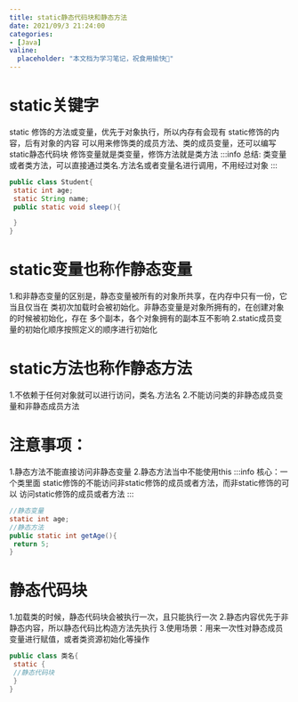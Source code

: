 ```yaml
---
title: static静态代码块和静态⽅法
date: 2021/09/3 21:24:00
categories:
- [Java]
valine:
  placeholder: "本文档为学习笔记，祝食用愉快💪"
---
```


# static关键字
static 修饰的⽅法或变量，优先于对象执⾏，所以内存有会现有 static修饰的内容，后有对象的内容
可以⽤来修饰类的成员⽅法、类的成员变量，还可以编写static静态代码块
修饰变量就是类变量，修饰⽅法就是类⽅法
:::info
总结: 类变量或者类⽅法，可以直接通过类名.⽅法名或者变量名进⾏调⽤，不⽤经过对象
:::
```java
public class Student{
 static int age;
 static String name;
 public static void sleep(){

 }
}
```
# static变量也称作静态变量
1.和⾮静态变量的区别是，静态变量被所有的对象所共享，在内存中只有⼀份，它当且仅当在
类初次加载时会被初始化。⾮静态变量是对象所拥有的，在创建对象的时候被初始化，存在
多个副本，各个对象拥有的副本互不影响
2.static成员变量的初始化顺序按照定义的顺序进⾏初始化

# static⽅法也称作静态⽅法
1.不依赖于任何对象就可以进⾏访问，类名.⽅法名
2.不能访问类的⾮静态成员变量和⾮静态成员⽅法
# 注意事项：
1.静态⽅法不能直接访问⾮静态变量
2.静态⽅法当中不能使⽤this
:::info
核⼼：⼀个类⾥⾯ static修饰的不能访问⾮static修饰的成员或者⽅法，⽽⾮static修饰的可以
访问static修饰的成员或者⽅法
:::

```java
//静态变量
static int age;
//静态⽅法
public static int getAge(){
 return 5;
}
```
# 静态代码块
1.加载类的时候，静态代码块会被执⾏⼀次，且只能执⾏⼀次
2.静态内容优先于⾮静态内容，所以静态代码⽐构造⽅法先执⾏
3.使⽤场景：⽤来⼀次性对静态成员变量进⾏赋值，或者类资源初始化等操作
```java
public class 类名{
 static {
 //静态代码块
 }
}
```